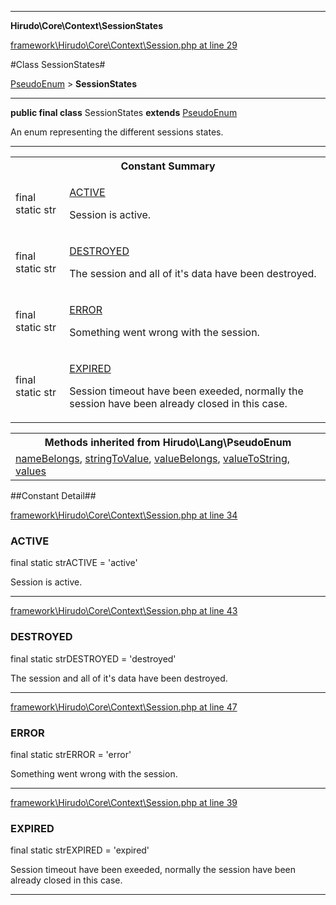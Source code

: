 

- - -

**Hirudo\Core\Context\SessionStates**


<a href="https://github.com/JeyDotC/Hirudo/blob/master/framework/Hirudo/Core/Context/Session.php#L29" target='_blank'>framework\Hirudo\Core\Context\Session.php at line 29</a>

#Class SessionStates#

<a href="https://github.com/JeyDotC/Hirudo-docs/blob/master/Hirudo/Lang/PseudoEnum.md">PseudoEnum</a>
 &gt; **SessionStates**




- - -

<p><strong>public final  class</strong> <span>SessionStates</span>
<strong>extends</strong> <a href="https://github.com/JeyDotC/Hirudo-docs/blob/master/Hirudo/Lang/PseudoEnum.md">PseudoEnum</a>

</p>

<div class="comment" id="overview_description"><p>An enum representing the different sessions states.</p></div>



<hr />



<table id="summary_field">
<tr><th colspan="2">Constant Summary</th></tr>
<tr>
<td>
                                    <span class='k'>final static </span> <span class='nx'>str</span>
                                  </td>
<td class="description"><p class="name" ><a href="#https://github.com/JeyDotC/Hirudo-docs/blob/master/Hirudo/Core/Context/SessionStates.md#active">ACTIVE</a>
                                </p><p class="description">Session is active.</p></td>
</tr>
<tr>
<td>
                                    <span class='k'>final static </span> <span class='nx'>str</span>
                                  </td>
<td class="description"><p class="name" ><a href="#https://github.com/JeyDotC/Hirudo-docs/blob/master/Hirudo/Core/Context/SessionStates.md#destroyed">DESTROYED</a>
                                </p><p class="description">The session and all of it's data have been destroyed.</p></td>
</tr>
<tr>
<td>
                                    <span class='k'>final static </span> <span class='nx'>str</span>
                                  </td>
<td class="description"><p class="name" ><a href="#https://github.com/JeyDotC/Hirudo-docs/blob/master/Hirudo/Core/Context/SessionStates.md#error">ERROR</a>
                                </p><p class="description">Something went wrong with the session.</p></td>
</tr>
<tr>
<td>
                                    <span class='k'>final static </span> <span class='nx'>str</span>
                                  </td>
<td class="description"><p class="name" ><a href="#https://github.com/JeyDotC/Hirudo-docs/blob/master/Hirudo/Core/Context/SessionStates.md#expired">EXPIRED</a>
                                </p><p class="description">Session timeout have been exeeded, normally the session have been
already closed in this case.</p></td>
</tr>
</table>

<table class="inherit">
<tr><th colspan="2">Methods inherited from Hirudo\Lang\PseudoEnum</th></tr>
<tr><td><a href="https://github.com/JeyDotC/Hirudo-docs/blob/master/Hirudo/Lang/PseudoEnum.md#namebelongs">nameBelongs</a>, <a href="https://github.com/JeyDotC/Hirudo-docs/blob/master/Hirudo/Lang/PseudoEnum.md#stringtovalue">stringToValue</a>, <a href="https://github.com/JeyDotC/Hirudo-docs/blob/master/Hirudo/Lang/PseudoEnum.md#valuebelongs">valueBelongs</a>, <a href="https://github.com/JeyDotC/Hirudo-docs/blob/master/Hirudo/Lang/PseudoEnum.md#valuetostring">valueToString</a>, <a href="https://github.com/JeyDotC/Hirudo-docs/blob/master/Hirudo/Lang/PseudoEnum.md#values">values</a></td></tr></table>

##Constant Detail##

<a href="https://github.com/JeyDotC/Hirudo/blob/master/framework/Hirudo/Core/Context/Session.php#L34" target='_blank'>framework\Hirudo\Core\Context\Session.php at line 34</a>

<h3 id="ACTIVE">ACTIVE</h3>
<span class='k'>final static </span> <span class='nx'>str</span><span class='no'>ACTIVE</span><span class='o'> = 'active'</span>

<div class="details">
<p>Session is active.</p>
</div>

- - -


<a href="https://github.com/JeyDotC/Hirudo/blob/master/framework/Hirudo/Core/Context/Session.php#L43" target='_blank'>framework\Hirudo\Core\Context\Session.php at line 43</a>

<h3 id="DESTROYED">DESTROYED</h3>
<span class='k'>final static </span> <span class='nx'>str</span><span class='no'>DESTROYED</span><span class='o'> = 'destroyed'</span>

<div class="details">
<p>The session and all of it's data have been destroyed.</p>
</div>

- - -


<a href="https://github.com/JeyDotC/Hirudo/blob/master/framework/Hirudo/Core/Context/Session.php#L47" target='_blank'>framework\Hirudo\Core\Context\Session.php at line 47</a>

<h3 id="ERROR">ERROR</h3>
<span class='k'>final static </span> <span class='nx'>str</span><span class='no'>ERROR</span><span class='o'> = 'error'</span>

<div class="details">
<p>Something went wrong with the session.</p>
</div>

- - -


<a href="https://github.com/JeyDotC/Hirudo/blob/master/framework/Hirudo/Core/Context/Session.php#L39" target='_blank'>framework\Hirudo\Core\Context\Session.php at line 39</a>

<h3 id="EXPIRED">EXPIRED</h3>
<span class='k'>final static </span> <span class='nx'>str</span><span class='no'>EXPIRED</span><span class='o'> = 'expired'</span>

<div class="details">
<p>Session timeout have been exeeded, normally the session have been
already closed in this case.</p>
</div>

- - -

